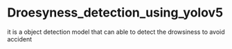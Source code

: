 # Droesyness_detection_using_yolov5
it is a object detection model that can able to detect the drowsiness to avoid accident 
